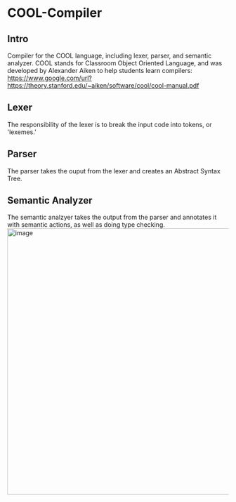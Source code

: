 # COOL-Compiler
## Intro
Compiler for the COOL language, including lexer, parser, and semantic analyzer. COOL stands for Classroom Object Oriented Language, and was developed by Alexander Aiken to help students learn compilers: https://www.google.com/url?https://theory.stanford.edu/~aiken/software/cool/cool-manual.pdf

## Lexer
The responsibility of the lexer is to break the input code into tokens, or 'lexemes.' 

## Parser
The parser takes the ouput from the lexer and creates an Abstract Syntax Tree.

## Semantic Analyzer
The semantic analzyer takes the output from the parser and annotates it with semantic actions, as well as doing type checking.
<img width="607" alt="image" src="https://user-images.githubusercontent.com/71099741/159321293-740fe0e1-aed4-4e64-b883-6ee3d257f952.png">
